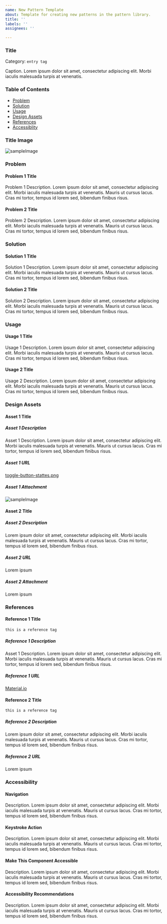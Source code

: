 ```yaml
---
name: New Pattern Template
about: Template for creating new patterns in the pattern library.
title: ''
labels: ''
assignees: ''

---
```


### Title

Category: `entry tag`  

Caption.  Lorem ipsum dolor sit amet, consectetur adipiscing elit. Morbi iaculis malesuada turpis at venenatis.

### Table of Contents

- [Problem](#problem)
- [Solution](#solution)
- [Usage](#usage)
- [Design Assets](#design-assets) 
- [References](#references)
- [Accessiblity](#accessibility)

### Title Image

![sampleImage](https://user-images.githubusercontent.com/25673857/68980317-25f9b280-07ce-11ea-80f1-d0a640224b12.png)

### Problem

#### Problem 1 Title

Problem 1 Description.  Lorem ipsum dolor sit amet, consectetur adipiscing elit. Morbi iaculis malesuada turpis at venenatis. Mauris ut cursus lacus. Cras mi tortor, tempus id lorem sed, bibendum finibus risus.

#### Problem 2 Title

Problem 2 Description.  Lorem ipsum dolor sit amet, consectetur adipiscing elit. Morbi iaculis malesuada turpis at venenatis. Mauris ut cursus lacus. Cras mi tortor, tempus id lorem sed, bibendum finibus risus.

### Solution

#### Solution 1 Title

Solution 1 Description.  Lorem ipsum dolor sit amet, consectetur adipiscing elit. Morbi iaculis malesuada turpis at venenatis. Mauris ut cursus lacus. Cras mi tortor, tempus id lorem sed, bibendum finibus risus.

#### Solution 2 Title

Solution 2 Description.  Lorem ipsum dolor sit amet, consectetur adipiscing elit. Morbi iaculis malesuada turpis at venenatis. Mauris ut cursus lacus. Cras mi tortor, tempus id lorem sed, bibendum finibus risus.

### Usage

#### Usage 1 Title

Usage 1 Description.  Lorem ipsum dolor sit amet, consectetur adipiscing elit. Morbi iaculis malesuada turpis at venenatis. Mauris ut cursus lacus. Cras mi tortor, tempus id lorem sed, bibendum finibus risus.

#### Usage 2 Title

Usage 2 Description.  Lorem ipsum dolor sit amet, consectetur adipiscing elit. Morbi iaculis malesuada turpis at venenatis. Mauris ut cursus lacus. Cras mi tortor, tempus id lorem sed, bibendum finibus risus.

### Design Assets

#### Asset 1 Title

##### Asset 1 Description

Asset 1 Description.  Lorem ipsum dolor sit amet, consectetur adipiscing elit. Morbi iaculis malesuada turpis at venenatis. Mauris ut cursus lacus. Cras mi tortor, tempus id lorem sed, bibendum finibus risus.

##### Asset 1 URL

[toggle-button-stattes.png](https://storage.googleapis.com/spec-host-backup/mio-components%2Fassets%2F1ual-GXUAsETAGunFrTagJhSnyCfYH3dD%2Ftoggle-buttons-states.png)

##### Asset 1 Attachment

![sampleImage](https://user-images.githubusercontent.com/25673857/68980317-25f9b280-07ce-11ea-80f1-d0a640224b12.png)

#### Asset 2 Title

##### Asset 2 Description

Lorem ipsum dolor sit amet, consectetur adipiscing elit. Morbi iaculis malesuada turpis at venenatis. Mauris ut cursus lacus. Cras mi tortor, tempus id lorem sed, bibendum finibus risus.

##### Asset 2 URL

Lorem ipsum

##### Asset 2 Attachment

Lorem ipsum

### References

#### Reference 1 Title

`this is a reference tag`

##### Reference 1 Description

Asset 1 Description.  Lorem ipsum dolor sit amet, consectetur adipiscing elit. Morbi iaculis malesuada turpis at venenatis. Mauris ut cursus lacus. Cras mi tortor, tempus id lorem sed, bibendum finibus risus.

##### Reference 1 URL

[Material.io](https://material.io/)

#### Reference 2 Title

`this is a reference tag`

##### Reference 2 Description

Lorem ipsum dolor sit amet, consectetur adipiscing elit. Morbi iaculis malesuada turpis at venenatis. Mauris ut cursus lacus. Cras mi tortor, tempus id lorem sed, bibendum finibus risus.

##### Reference 2 URL

Lorem ipsum

### Accessibility

#### Navigation

Description.  Lorem ipsum dolor sit amet, consectetur adipiscing elit. Morbi iaculis malesuada turpis at venenatis. Mauris ut cursus lacus. Cras mi tortor, tempus id lorem sed, bibendum finibus risus.

#### Keystroke Action

Description.  Lorem ipsum dolor sit amet, consectetur adipiscing elit. Morbi iaculis malesuada turpis at venenatis. Mauris ut cursus lacus. Cras mi tortor, tempus id lorem sed, bibendum finibus risus.

#### Make This Component Accessible

Description.  Lorem ipsum dolor sit amet, consectetur adipiscing elit. Morbi iaculis malesuada turpis at venenatis. Mauris ut cursus lacus. Cras mi tortor, tempus id lorem sed, bibendum finibus risus.

#### Accessibility Recommendations

Description.  Lorem ipsum dolor sit amet, consectetur adipiscing elit. Morbi iaculis malesuada turpis at venenatis. Mauris ut cursus lacus. Cras mi tortor, tempus id lorem sed, bibendum finibus risus.
